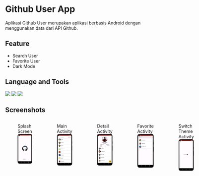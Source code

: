 # Github User App

Aplikasi Github User merupakan aplikasi berbasis Android dengan menggunakan data dari API Github.

## Feature
- Search User
- Favorite User
- Dark Mode

## Language and Tools
<div>
  <img src="https://img.shields.io/badge/Kotlin-0095D5?&style=for-the-badge&logo=kotlin&logoColor=white"/>
  <img src="https://img.shields.io/badge/Android_Studio-3DDC84?style=for-the-badge&logo=android-studio&logoColor=white"/>
  <img src="https://img.shields.io/badge/Postman-FF6C37?style=for-the-badge&logo=Postman&logoColor=white"/>
</div>

## Screenshots
<div style="display: flex">
  <figure>
    <figcaption>Splash Screen</figcaption>
    <img src="app/src/main/res/drawable/splash_screen.png" alt="Splash Screen" />
  </figure>
  <figure>
    <figcaption>Main Activity</figcaption>
    <img src="app/src/main/res/drawable/main_activity.png" alt="Main Activity"/>
  </figure>
  <figure>
    <figcaption>Detail Activity</figcaption>
    <img src="app/src/main/res/drawable/detail_activity.png" alt="Detail Activity" />
  </figure>
  <figure>
    <figcaption>Favorite Activity</figcaption>
    <img src="app/src/main/res/drawable/favorite_activity.png" alt="Favorite Activity" />
  </figure>
  <figure>
    <figcaption>Switch Theme Activity</figcaption>
    <img src="app/src/main/res/drawable/switch_theme.png" alt="Switch Theme" />
  </figure>
</div>
